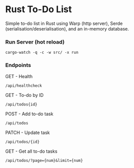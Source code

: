 # Rust To-Do List

Simple to-do list in Rust using Warp (http server), Serde (serialisation/deserialisation), and an in-memory database.

### Run Server (hot reload)
```
cargo-watch -q -c -w src/ -x run
```

### Endpoints
GET - Health <br>
```
/api/healthcheck
```

GET - To-do by ID <br>
```
/api/todos{id}
```

POST - Add to-do task<br>
```
/api/todos
```

PATCH - Update task<br>
```
/api/todos/{id}
```

GET - Get all to-do tasks<br>
```
/api/todos/?page={num}&limit={num}
```
